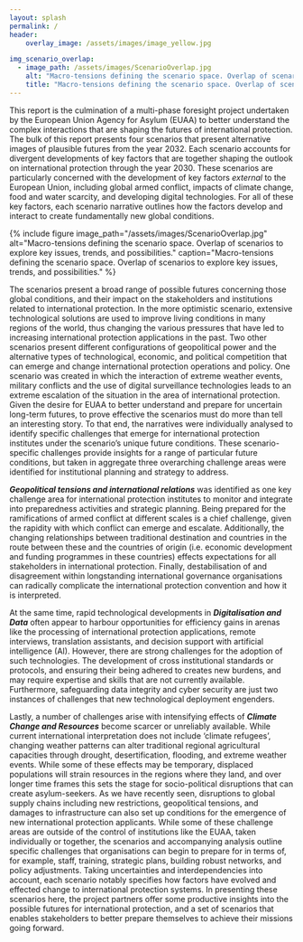 ```yaml
---
layout: splash
permalink: /
header:
    overlay_image: /assets/images/image_yellow.jpg

img_scenario_overlap:
  - image_path: /assets/images/ScenarioOverlap.jpg
    alt: "Macro-tensions defining the scenario space. Overlap of scenarios to explore key issues, trends, and possibilities."
    title: "Macro-tensions defining the scenario space. Overlap of scenarios to explore key issues, trends, and possibilities."
---
```


This report is the culmination of a multi-phase foresight project undertaken by the European Union Agency for Asylum (EUAA) to better understand the complex interactions that are shaping the futures of international protection. The bulk of this report presents four scenarios that present alternative images of plausible futures from the year 2032. Each scenario accounts for divergent developments of key factors that are together shaping the outlook on international protection through the year 2030. These scenarios are particularly concerned with the development of key factors _external_ to the European Union, including global armed conflict, impacts of climate change, food and water scarcity, and developing digital technologies. For all of these key factors, each scenario narrative outlines how the factors develop and interact to create fundamentally new global conditions. 

{% include figure image_path="/assets/images/ScenarioOverlap.jpg" alt="Macro-tensions defining the scenario space. Overlap of scenarios to explore key issues, trends, and possibilities." caption="Macro-tensions defining the scenario space. Overlap of scenarios to explore key issues, trends, and possibilities." %}

The scenarios present a broad range of possible futures concerning those global conditions, and their impact on the stakeholders and institutions related to international protection. In the more optimistic scenario, extensive technological solutions are used to improve living conditions in many regions of the world, thus changing the various pressures that have led to increasing international protection applications in the past. Two other scenarios present different configurations of geopolitical power and the alternative types of technological, economic, and political competition that can emerge and change international protection operations and policy. One scenario was created in which the interaction of extreme weather events, military conflicts and the use of digital surveillance technologies leads to an extreme escalation of the situation in the area of international protection.
Given the desire for EUAA to better understand and prepare for uncertain long-term futures, to prove effective the scenarios must do more than tell an interesting story. To that end, the narratives were individually analysed to identify specific challenges that emerge for international protection institutes under the scenario’s unique future conditions. These scenario-specific challenges provide insights for a range of particular future conditions, but taken in aggregate three overarching challenge areas were identified for institutional planning and strategy to address.

**_Geopolitical tensions and international relations_**  was identified as one key challenge area for international protection institutes to monitor and integrate into preparedness activities and strategic planning. Being prepared for the ramifications of armed conflict at different scales is a chief challenge, given the rapidity with which conflict can emerge and escalate. Additionally, the changing relationships between traditional destination and countries in the route between these and the countries of origin  (i.e. economic development and funding programmes in these countries) effects expectations for all stakeholders in international protection. Finally, destabilisation of and disagreement within longstanding international governance organisations can radically complicate the international protection convention and how it is interpreted. 

At the same time, rapid technological developments in **_Digitalisation and Data_** often appear to harbour opportunities for efficiency gains in arenas like the processing of international protection applications, remote interviews, translation assistants, and decision support with artificial intelligence (AI). However, there are strong challenges for the adoption of such technologies. The development of cross institutional standards or protocols, and ensuring their being adhered to creates new burdens, and may require expertise and skills that are not currently available. Furthermore, safeguarding data integrity and cyber security are just two instances of challenges that new technological deployment engenders.

Lastly, a number of challenges arise with intensifying effects of _**Climate Change and Resources**_ become scarcer or unreliably available. While current international interpretation does not include ‘climate refugees’, changing weather patterns can alter traditional regional agricultural capacities through drought, desertification, flooding, and extreme weather events. While some of these effects may be temporary, displaced populations will strain resources in the regions where they land, and over longer time frames this sets the stage for socio-political disruptions that can create asylum-seekers. As we have recently seen, disruptions to global supply chains including new restrictions, geopolitical tensions, and damages to infrastructure can also set up conditions for the emergence of new international protection applicants. 
While some of these challenge areas are outside of the control of institutions like the EUAA, taken individually or together, the scenarios and accompanying analysis outline specific challenges that organisations can begin to prepare for in terms of, for example, staff, training, strategic plans, building robust networks, and policy adjustments. Taking uncertainties and interdependencies into account, each scenario notably specifies how factors have evolved and effected change to international protection systems. In presenting these scenarios here, the project partners offer some productive insights into the possible futures for international protection, and a set of scenarios that enables stakeholders to better prepare themselves to achieve their missions going forward.
